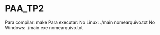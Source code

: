 # PAA_TP2

Para compilar:
    make
Para executar:
    No Linux:
        ./main nomearquivo.txt
    No Windows:
        ./main.exe nomearquivo.txt